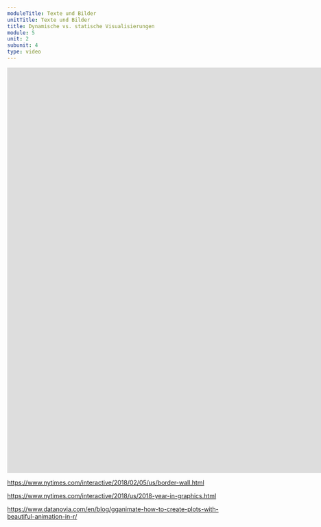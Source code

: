 ```yaml
---
moduleTitle: Texte und Bilder
unitTitle: Texte und Bilder
title: Dynamische vs. statische Visualisierungen
module: 5
unit: 2
subunit: 4
type: video
---
```


<iframe width="1922" height="945" src="https://www.youtube.com/embed/TznEjagWYEw?autoplay=1" frameborder="0" allow="accelerometer; autoplay; encrypted-media; gyroscope; picture-in-picture" allowfullscreen></iframe>


<!-- Jetzt könnte man natürlich denken, Visualisierungen sollten möglichst dynamisch und interessant sein, damit sie auch angesehen werden und Nutzer daraus etwas lernen können. Es zeigt sich allerdings, dass dynamische Visualisierungen noch schwieriger zu verstehen sind als statische Visualisierungen. Versetze dich in die GEdanken einer Person, die eine Sache neu lernt. Du weiß nocht nicht, wie Konzept A mit KOnzept B zusammen hängt und benötigst Zeit und Aufmerksamkeit, dir diese Verbindung zu merken. Dynamische Visualisierungen geben dir nicht die Zeit, die Verbindung von Konzepten zu verarbeiten, sondern sind flüchtlig, so dass du nicht in der Lage bist, dir solche Verbindungen aufzubauen. Dies ist mit ein Grund, dass professionelle Zeitschriften wie die New York Times oder die BBC wenige dynamische Visualisierungen verwenden, sondern hauptsächlich statische Visualisierungen verwenden. Diese Zeitschriften sind darauf angewiesen, dass Nutzer die Visualisierungen schnell verstehen, sonst verlieren Sie ihre Kunden.  -->


https://www.nytimes.com/interactive/2018/02/05/us/border-wall.html

https://www.nytimes.com/interactive/2018/us/2018-year-in-graphics.html

https://www.datanovia.com/en/blog/gganimate-how-to-create-plots-with-beautiful-animation-in-r/